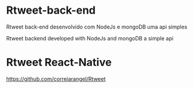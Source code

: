 # Rtweet-back-end

Rtweet back-end desenvolvido com NodeJs e mongoDB uma api simples

Rtweet backend developed with NodeJs and mongoDB a simple api

# Rtweet React-Native 
https://github.com/correiarangel/Rtweet

